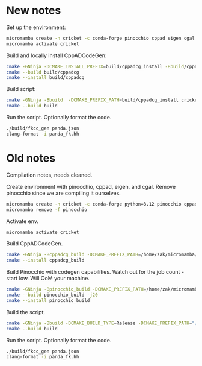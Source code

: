 # New notes

Set up the environment:
```bash
micromamba create -n cricket -c conda-forge pinocchio cppad eigen cgal inja nlohmann_json cmake cxx-compiler llvm ninja fmt pkg-config
micromamba activate cricket
```

Build and locally install CppADCodeGen:
```bash
cmake -GNinja -DCMAKE_INSTALL_PREFIX=build/cppadcg_install -Bbuild/cppadcg CppADCodeGen/
cmake --build build/cppadcg
cmake --install build/cppadcg
```

Build script:
```bash
cmake -GNinja -Bbuild  -DCMAKE_PREFIX_PATH=build/cppadcg_install cricket/
cmake --build build
```

Run the script.
Optionally format the code.
```bash
./build/fkcc_gen panda.json
clang-format -i panda_fk.hh
```

# Old notes
Compilation notes, needs cleaned.

Create environment with pinocchio, cppad, eigen, and cgal.
Remove pinocchio since we are compiling it ourselves.
```bash
micromamba create -n cricket -c conda-forge python=3.12 pinocchio cppad eigen cgal
micromamba remove -f pinocchio
```

Activate env.
```bash
micromamba activate cricket
```

Build CppADCodeGen.
```bash
cmake -GNinja -Bcppadcg_build -DCMAKE_PREFIX_PATH=/home/zak/micromamba/envs/cricket/ -DCMAKE_INSTALL_PREFIX=${PWD}/cppadcg_install CppADCodeGen/
cmake --install cppadcg_build
```

Build Pinocchio with codegen capabilities.
Watch out for the job count - start low.
Will OoM your machine.
```bash
cmake -GNinja -Bpinocchio_build -DCMAKE_PREFIX_PATH=/home/zak/micromamba/envs/cricket/ -DCMAKE_INSTALL_PREFIX=${PWD}/pinocchio_install -DBUILD_WITH_CODEGEN_SUPPORT=On -Dcppadcg_PREFIX=${PWD}/cppadcg_install/include -DBUILD_UNIT_TESTS=Off -DBUILD_WITH_COLLISION_SUPPORT=On pinocchio/
cmake --build pinocchio_build -j20
cmake --install pinocchio_build
```

Build the script.
```bash
cmake -GNinja -Bbuild -DCMAKE_BUILD_TYPE=Release -DCMAKE_PREFIX_PATH="/home/zak/micromamba/envs/cricket/;${PWD}/pinocchio_install;${PWD}/cppadcg_install" .
cmake --build build
```

Run the script.
Optionally format the code.
```bash
./build/fkcc_gen panda.json
clang-format -i panda_fk.hh
```
